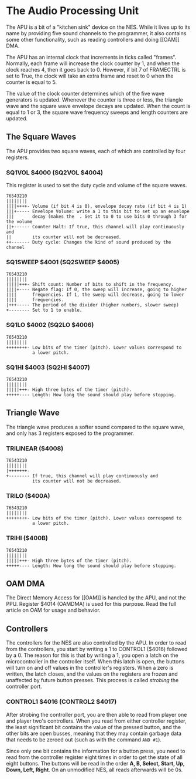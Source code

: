 The Audio Processing Unit
=========================
The APU is a bit of a "kitchen sink" device on the NES. While it lives up to its
name by providing five sound channels to the programmer, it also contains some
other functionality, such as reading controllers and doing [[OAM]] DMA.

The APU has an internal clock that increments in ticks called "frames". Normally,
each frame will increase the clock counter by 1, and when the clock reaches 4,
then it goes back to 0. However, if bit 7 of FRAMECTRL is set to True, the
clock will take an extra frame and reset to 0 when the counter is equal to 5.

The value of the clock counter determines which of the five wave generators
is updated. Whenever the counter is three or less, the triangle wave and the
square wave envelope decays are updated. When the count is equal to 1 or 3,
the square wave frequency sweeps and length counters are updated.


The Square Waves
----------------
The APU provides two square waves, each of which are controlled by four
registers.


### SQ1VOL $4000 (SQ2VOL $4004)
This register is used to set the duty cycle and volume of the square waves.

    76543210
    ||||||||
    ||||++++- Volume (if bit 4 is 0), envelope decay rate (if bit 4 is 1)
    |||+----- Envelope Volume: write a 1 to this bit to set up an envelope
    |||       decay (makes the  . Set it to 0 to use bits 0 through 3 for the volume
    ||+------ Counter Halt: If true, this channel will play continuously and
    ||        its counter will not be decreased.
    ++------- Duty cycle: Changes the kind of sound produced by the channel


### SQ1SWEEP $4001 (SQ2SWEEP $4005)

    76543210
    ||||||||
    |||||+++- Shift count: Number of bits to shift in the frequency.
    ||||+---- Negate flag: If 0, the sweep will increase, going to higher
    ||||      frequencies. If 1, the sweep will decrease, going to lower
    ||||      frequencies. 
    |+++----- The period of the divider (higher numbers, slower sweep)
    +-------- Set to 1 to enable.


### SQ1LO $4002 (SQ2LO $4006)

    76543210
    ||||||||
    ++++++++- Low bits of the timer (pitch). Lower values correspond to
              a lower pitch.

    
### SQ1HI $4003 (SQ2HI $4007)

    76543210
    ||||||||
    |||||+++- High three bytes of the timer (pitch).
    +++++---- Length: How long the sound should play before stopping.


Triangle Wave
-------------
The triangle wave produces a softer sound compared to the square wave,
and only has 3 registers exposed to the programmer.


### TRILINEAR ($4008)

    76543210
    ||||||||
    |+++++++- 
    +-------- If true, this channel will play continuously and
              its counter will not be decreased.


### TRILO ($400A)

    76543210
    ||||||||
    ++++++++- Low bits of the timer (pitch). Lower values correspond to
              a lower pitch.



### TRIHI ($400B)

    76543210
    ||||||||
    |||||+++- High three bytes of the timer (pitch).
    +++++---- Length: How long the sound should play before stopping.


OAM DMA
-------
The Direct Memory Access for [[OAM]] is handled by the APU, and not the PPU.
Register $4014 (OAMDMA) is used for this purpose. Read the full article on OAM
for usage and behavior.


Controllers
-----------
The controllers for the NES are also controlled by the APU. In order to read
from the controllers, you start by writing a 1 to CONTROL1 ($4016) followed by
a 0. The reason for this is that by writing a 1, you open a latch on the
microcontroller in the controller itself. When this latch is open, the buttons
will turn on and off values in the controller's registers. When a zero is
written, the latch closes, and the values on the registers are frozen and
unaffected by future button presses. This process is called *strobing* the
controller port.


### CONTROL1 $4016 (CONTROL2 $4017)
After strobing the controller port, you are then able to read from player one
and player two's controllers. When you read from either controller register,
the least significant bit contains the value of the pressed button, and the
other bits are open busses, meaning that they may contain garbage data that
needs to be zeroed out (such as with the command ```AND #1```).

Since only one bit contains the information for a button press, you need to read
from the controller register eight times in order to get the state of all eight
buttons. The buttons will be read in the order **A, B, Select, Start, Up, Down,
Left, Right**. On an unmodified NES, all reads afterwards will be 0s.

